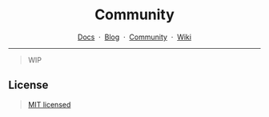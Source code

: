 <div align="center">
    <h1>Community</h1>
    <a href="#">Docs</a>
    <span>&nbsp;&middot;&nbsp;</span>
    <a href="#">Blog</a>
    <span>&nbsp;&middot;&nbsp;</span>
    <a href="https://github.com/demorga/community">Community</a>
    <span>&nbsp;&middot;&nbsp;</span>
    <a href="https://github.com/demorga/community/wiki">Wiki</a>   
    <hr>
</div>

> WIP

## License

> [MIT licensed](./LICENSE)
